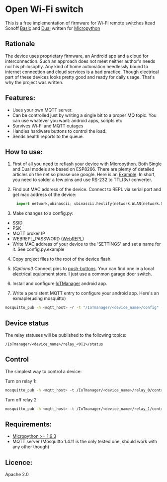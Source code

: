 # Open Wi-Fi switch
This is a free implementation of firmware for Wi-Fi remote switches Itead Sonoff [Basic](https://www.itead.cc/smart-home/sonoff-wifi-wireless-switch.html) and [Dual](https://www.itead.cc/smart-home/sonoff-dual.html) written for [Micropython](https://docs.micropython.org/en/latest/esp8266/)

## Rationale
The device uses proprietary firmware, an Android app and a cloud for interconnection.
Such an approach does not meet neither author's needs nor his philosophy. Any kind of home automation needlessly bound to internet connection and cloud services is a bad practice.
Though electrical part of these devices looks pretty good and ready for daily usage.
That's why the project was written.
## Features:
- Uses your own MQTT server.
- Can be controlled just by writing a single bit to a proper MQ topic. You can use whatever you want: android apps, scripts etc
- Survives Wi-Fi and MQTT outages
- Handles hardware buttons to control the load.
- Sends health reports to the queue.
## How to use:

1. First of all you need to reflash your device with Micropython.
Both Single and Dual models are based on ESP8266.
There are plenty of detailed articles on the net so please use google. Here is an [Example](https://docs.micropython.org/en/latest/esp8266/esp8266/tutorial/intro.html#deploying-the-firmware). In short, you need to solder a few pins and use RS-232 to TTL(3v) converter.

2. Find out MAC address of the device.
Connect to REPL via serial port and get mac address of the device:
```python
     import network,ubinascii; ubinascii.hexlify(network.WLAN(network.STA_IF).config('mac'),':').decode()
```

3. Make changes to a config.py:
* SSID
* PSK
* MQTT broker IP
* WEBREPL_PASSWORD ([WebREPL](https://docs.micropython.org/en/latest/esp8266/esp8266/tutorial/repl.html))
* Write MAC address of your device to the 'SETTINGS' and set a name for it. See config.py.example

4. Copy project files to the root of the device flash.

5. *(Optional)* Connect pins to [push-buttons](https://en.wikipedia.org/wiki/Push-button). Your can find one in a local electrical equipment store. I just use a common garage door switch.

6. Install and configure [IoTManager](https://play.google.com/store/apps/details?id=ru.esp8266.iotmanager) android app.

7. Write a persistent MQTT entry to configure your android app. Here's an exmaple(using mosquitto)
```sh
mosquitto_pub -h <mqtt_host> -r -t "/IoTmanager/<device_name>/config" -m "{\"id\":\"1\",\"page\":\"room1\",\"descr\":\"Top lights\",\"widget\":\"toggle\",\"topic\":\"/IoTmanager/<device_name>/relay_1\",\"color\":\"blue\"}"
```

## Device status
The relay statuses will be published to the following topics:
```
/IoTmanager/<device_name>/relay_<0|1>/status
```
## Control
The simplest way to control a device:

Turn on relay 1:
```sh
mosquitto_pub -h <mqtt_host> -t /IoTmanager/<device_name>/relay_0/control -m 1
```
Turn off relay 2
```sh
mosquitto_pub -h <mqtt_host> -t /IoTmanager/<device_name>/relay_1/control -m 0
```

## Requirements:
- [Micropython >= 1.9.3](http://micropython.org/download#esp8266)
- MQTT server (Mosquitto 1.4.11 is the only tested one, should work with any other though)

## Licence:
Apache 2.0
